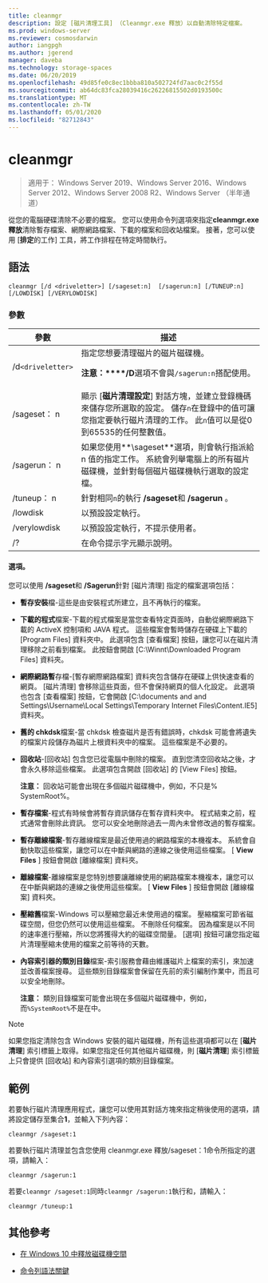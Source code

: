 ```yaml
---
title: cleanmgr
description: 設定 [磁片清理工具] （Cleanmgr.exe 釋放）以自動清除特定檔案。
ms.prod: windows-server
ms.reviewer: cosmosdarwin
author: iangpgh
ms.author: jgerend
manager: daveba
ms.technology: storage-spaces
ms.date: 06/20/2019
ms.openlocfilehash: 49d85fe0c8ec1bbba810a502724fd7aac0c2f55d
ms.sourcegitcommit: ab64dc83fca28039416c26226815502d0193500c
ms.translationtype: MT
ms.contentlocale: zh-TW
ms.lasthandoff: 05/01/2020
ms.locfileid: "82712843"
---
```

# <a name="cleanmgr"></a>cleanmgr

> 適用于： Windows Server 2019、Windows Server 2016、Windows Server 2012、Windows Server 2008 R2、Windows Server （半年通道）

從您的電腦硬碟清除不必要的檔案。 您可以使用命令列選項來指定**cleanmgr.exe 釋放**清除暫存檔案、網際網路檔案、下載的檔案和回收站檔案。 接著，您可以使用 [**排定**的工作] 工具，將工作排程在特定時間執行。

## <a name="syntax"></a>語法

```
cleanmgr [/d <driveletter>] [/sageset:n]  [/sagerun:n] [/TUNEUP:n] [/LOWDISK] [/VERYLOWDISK]
```

### <a name="parameters"></a>參數

| 參數 | 描述 |
| --------- | ----------- |
| /d`<driveletter>` | 指定您想要清理磁片的磁片磁碟機。<p>**注意：****/D**選項不會與`/sagerun:n`搭配使用。 |
| /sageset： n | 顯示 [**磁片清理設定**] 對話方塊，並建立登錄機碼來儲存您所選取的設定。 儲存`n`在登錄中的值可讓您指定要執行磁片清理的工作。 此`n`值可以是從0到65535的任何整數值。 |
| /sagerun： n | 如果您使用**\sageset**選項，則會執行指派給 n 值的指定工作。 系統會列舉電腦上的所有磁片磁碟機，並針對每個磁片磁碟機執行選取的設定檔。 |
| /tuneup： n | 針對相同`n`的執行 **/sageset**和 **/sagerun** 。 |
| /lowdisk | 以預設設定執行。 |
| /verylowdisk | 以預設設定執行，不提示使用者。 |
| /? | 在命令提示字元顯示說明。 |

#### <a name="options"></a>選項。

您可以使用 **/sageset**和 **/Sagerun**針對 [磁片清理] 指定的檔案選項包括：

- **暫存安裝**檔-這些是由安裝程式所建立，且不再執行的檔案。

- **下載的程式**檔案-下載的程式檔案是當您查看特定頁面時，自動從網際網路下載的 ActiveX 控制項和 JAVA 程式。 這些檔案會暫時儲存在硬碟上下載的 [Program Files] 資料夾中。 此選項包含 [查看檔案] 按鈕，讓您可以在磁片清理移除之前看到檔案。 此按鈕會開啟 [C:\Winnt\Downloaded Program Files] 資料夾。

- **網際網路暫**存檔-[暫存網際網路檔案] 資料夾包含儲存在硬碟上供快速查看的網頁。 [磁片清理] 會移除這些頁面，但不會保持網頁的個人化設定。 此選項也包含 [查看檔案] 按鈕，它會開啟 [C:\documents and and Settings\Username\Local Settings\Temporary Internet Files\Content.IE5] 資料夾。

- **舊的 chkdsk**檔案-當 chkdsk 檢查磁片是否有錯誤時，chkdsk 可能會將遺失的檔案片段儲存為磁片上根資料夾中的檔案。 這些檔案是不必要的。

- **回收站**-[回收站] 包含您已從電腦中刪除的檔案。 直到您清空回收站之後，才會永久移除這些檔案。 此選項包含開啟 [回收站] 的 [View Files] 按鈕。<p>**注意：** 回收站可能會出現在多個磁片磁碟機中，例如，不只是% SystemRoot%。

- **暫存檔案**-程式有時候會將暫存資訊儲存在暫存資料夾中。 程式結束之前，程式通常會刪除此資訊。 您可以安全地刪除過去一周內未曾修改過的暫存檔案。

- **暫存離線檔案**-暫存離線檔案是最近使用過的網路檔案的本機複本。 系統會自動快取這些檔案，讓您可以在中斷與網路的連線之後使用這些檔案。 [ **View Files** ] 按鈕會開啟 [離線檔案] 資料夾。

- **離線檔案**-離線檔案是您特別想要讓離線使用的網路檔案本機複本，讓您可以在中斷與網路的連線之後使用這些檔案。 [ **View Files** ] 按鈕會開啟 [離線檔案] 資料夾。

- **壓縮舊**檔案-Windows 可以壓縮您最近未使用過的檔案。 壓縮檔案可節省磁碟空間，但您仍然可以使用這些檔案。 不刪除任何檔案。 因為檔案是以不同的速率進行壓縮，所以您將獲得大約的磁碟空間量。 [選項] 按鈕可讓您指定磁片清理壓縮未使用的檔案之前等待的天數。

- **內容索引器的類別目錄**檔案-索引服務會藉由維護磁片上檔案的索引，來加速並改善檔案搜尋。 這些類別目錄檔案會保留在先前的索引編制作業中，而且可以安全地刪除。<p>**注意：** 類別目錄檔案可能會出現在多個磁片磁碟機中，例如，而`%SystemRoot%`不是在中。

>[!NOTE]
> 如果您指定清除包含 Windows 安裝的磁片磁碟機，所有這些選項都可以在 [**磁片清理**] 索引標籤上取得。如果您指定任何其他磁片磁碟機，則 [**磁片清理**] 索引標籤上只會提供 [回收站] 和內容索引選項的類別目錄檔案。

## <a name="examples"></a>範例

若要執行磁片清理應用程式，讓您可以使用其對話方塊來指定稍後使用的選項，請將設定儲存至集合**1**，並輸入下列內容：

```
cleanmgr /sageset:1
```

若要執行磁片清理並包含您使用 cleanmgr.exe 釋放/sageset：1命令所指定的選項，請輸入：

```
cleanmgr /sagerun:1
```

若要`cleanmgr /sageset:1`同時`cleanmgr /sagerun:1`執行和，請輸入：

```
cleanmgr /tuneup:1
```

## <a name="additional-references"></a>其他參考

- [在 Windows 10 中釋放磁碟機空間](https://support.microsoft.com/help/12425/windows-10-free-up-drive-space)

- [命令列語法關鍵](command-line-syntax-key.md)
